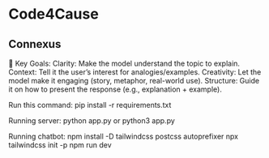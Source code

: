 # Code4Cause

## Connexus

🔑 Key Goals:
Clarity: Make the model understand the topic to explain.
Context: Tell it the user’s interest for analogies/examples.
Creativity: Let the model make it engaging (story, metaphor, real-world use).
Structure: Guide it on how to present the response (e.g., explanation + example).

Run this command: 
pip install -r requirements.txt

Running server:
python app.py or python3 app.py

Running chatbot:
npm install -D tailwindcss postcss autoprefixer
npx tailwindcss init -p
npm run dev


